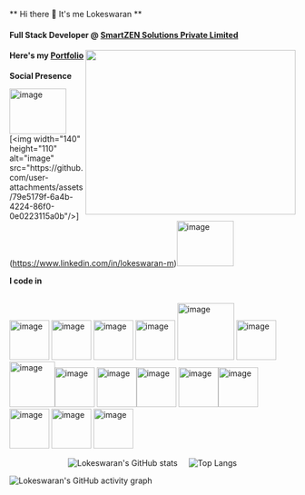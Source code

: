 ** Hi there 👋 It's me Lokeswaran **

#### Full Stack Developer @ [SmartZEN Solutions Private Limited](https://smartzensolutions.com)

<img align="right" width="370" height="290" src="https://media0.giphy.com/media/v1.Y2lkPTc5MGI3NjExbngzanI2YmFvdTFieXI5dTRyazgzcGNyZXJnNDdweGFhMGdqOXl4OCZlcD12MV9pbnRlcm5hbF9naWZfYnlfaWQmY3Q9Zw/f3iwJFOVOwuy7K6FFw/giphy.gif">


#### Here's my [Portfolio](https://lokeswaran-m.github.io/Portfolio)<br />                                                

**Social Presence**
  
 [<img width="100" height="80" alt="image" src="https://github.com/user-attachments/assets/4d3bd949-c791-4d94-b37e-ab54edb3b60d" />](https://www.instagram.com/mr__l_o_k_i__)[<img width="140" height="110" alt="image" src="https://github.com/user-attachments/assets/79e5179f-6a4b-4224-86f0-0e0223115a0b"/>](https://www.linkedin.com/in/lokeswaran-m)[<img width="100" height="80" alt="image" src="https://github.com/user-attachments/assets/8fda4c8b-40a0-4b8c-8332-bbf4265068dc" />](https://x.com/Mr_l_o_k_i_) <br />


**I code in**

<br /> <img width="70" height="70" alt="image" src="https://github.com/user-attachments/assets/28b8d900-e885-4a9f-ae52-d9b461a1e0c1" /> <img width="70" height="70" alt="image" src="https://github.com/user-attachments/assets/edc2f55a-7779-41e5-a74b-67414235f758" /> 
 <img width="70" height="70" alt="image" src="https://github.com/user-attachments/assets/58da6777-622e-4601-b435-d23941ac3e94" /> <img width="70" height="70" alt="image" src="https://github.com/user-attachments/assets/41c1a27b-2be3-4848-9c26-66ac2ce87d07" /> <img width="100" height="100" alt="image" src="https://github.com/user-attachments/assets/cc832df2-fa81-4335-8974-de67c7a8d390" />
<img width="70" height="70" alt="image" src="https://github.com/user-attachments/assets/03fbc23f-a168-4fcf-aba6-8a1346fee8c8" /><img width="80" height="80" alt="image" src="https://github.com/user-attachments/assets/68548b9a-086b-49e0-9059-d8caa84ce826" /><img width="70" height="70" alt="image" src="https://github.com/user-attachments/assets/338729a0-7b9d-49c4-a2bf-31934e3eadc6" /> <img width="70" height="70" alt="image" src="https://github.com/user-attachments/assets/d1e5e71f-fb94-41d1-a7c7-be99568513ec" /><img width="70" height="70" alt="image" src="https://github.com/user-attachments/assets/f5c9803d-4fcf-4467-bd54-ebf0bf8e4142" />  <img width="70" height="70" alt="image" src="https://github.com/user-attachments/assets/ebd46c89-04ec-4592-84bc-5dc5878c710f" /><img width="70" height="70" alt="image" src="https://github.com/user-attachments/assets/afbc6c90-965f-42e7-ad9c-08b35088e2a8" /><img width="70" height="70" alt="image" src="https://github.com/user-attachments/assets/59671720-0ed2-4fd4-ae28-e7700d979b24" /> <img width="70" height="70" alt="image" src="https://github.com/user-attachments/assets/de679afa-5ee0-46f1-bcbf-c1ae05998501" /> <img width="70" height="70" alt="image" src="https://github.com/user-attachments/assets/43d05892-7a28-4cf7-ac72-f5360f14efbb" />

<p align="center">
  <picture>
    <source media="(prefers-color-scheme: dark)" srcset="https://github-readme-stats.vercel.app/api?username=Lokeswaran-M&theme=dark&show_icons=true&&hide=issues,contribs">
    <source media="(prefers-color-scheme: light)" srcset="https://github-readme-stats.vercel.app/api?username=Lokeswaran-M&theme=transparent&show_icons=true&&hide=issues,contribs">
    <img alt="Lokeswaran's GitHub stats" src="https://github-readme-stats.vercel.app/api?username=Lokeswaran-M&theme=transparent&show_icons=true&&hide=issues,contribs">
  </picture>
  &nbsp;&nbsp;&nbsp;
  <picture>
    <source media="(prefers-color-scheme: dark)" srcset="https://github-readme-stats.vercel.app/api/top-langs/?username=Lokeswaran-M&layout=donut&theme=dark">
    <source media="(prefers-color-scheme: light)" srcset="https://github-readme-stats.vercel.app/api/top-langs/?username=Lokeswaran-M&layout=donut&theme=transparent">
    <img alt="Top Langs" src="https://github-readme-stats.vercel.app/api/top-langs/?username=Lokeswaran-M&layout=donut&theme=transparent">
  </picture>
</p>

<picture>
  <source media="(prefers-color-scheme: dark)" srcset="https://github-readme-activity-graph.vercel.app/graph?username=Lokeswaran-M&bg_color=000000&color=ffffff&line=51f565&point=ffffff&area=true&hide_border=true">
  <source media="(prefers-color-scheme: light)" srcset="https://github-readme-activity-graph.vercel.app/graph?username=Lokeswaran-M">
  <img alt="Lokeswaran's GitHub activity graph" src="https://github-readme-activity-graph.vercel.app/graph?username=Lokeswaran-M&bg_color=transparent&color=51f565&line=51f565&point=51f565&area=true&hide_border=true">
</picture>


